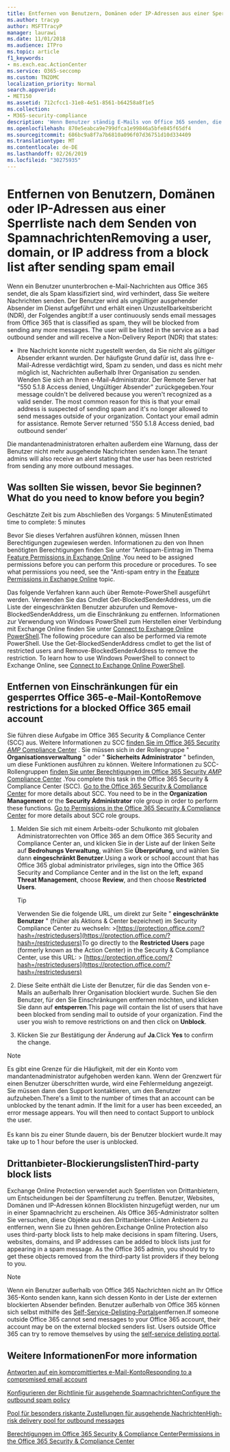 ```yaml
---
title: Entfernen von Benutzern, Domänen oder IP-Adressen aus einer Sperrliste nach dem Senden von Spamnachrichten
ms.author: tracyp
author: MSFTTracyP
manager: laurawi
ms.date: 11/01/2018
ms.audience: ITPro
ms.topic: article
f1_keywords:
- ms.exch.eac.ActionCenter
ms.service: O365-seccomp
ms.custom: TN2DMC
localization_priority: Normal
search.appverid:
- MET150
ms.assetid: 712cfcc1-31e8-4e51-8561-b64258a8f1e5
ms.collection:
- M365-security-compliance
description: 'Wenn Benutzer ständig E-Mails von Office 365 senden, die als Spam klassifiziert werden, werden diese blockiert, sodass sie keine weiteren E-Mails senden können. '
ms.openlocfilehash: 870e5eabca9e799dfca1e99846a5bfe845f65df4
ms.sourcegitcommit: 686bc9a8f7a7b6810a096f07d36751d10d334409
ms.translationtype: MT
ms.contentlocale: de-DE
ms.lasthandoff: 02/26/2019
ms.locfileid: "30275935"
---
```

# <a name="removing-a-user-domain-or-ip-address-from-a-block-list-after-sending-spam-email"></a><span data-ttu-id="32077-103">Entfernen von Benutzern, Domänen oder IP-Adressen aus einer Sperrliste nach dem Senden von Spamnachrichten</span><span class="sxs-lookup"><span data-stu-id="32077-103">Removing a user, domain, or IP address from a block list after sending spam email</span></span>

<span data-ttu-id="32077-p101">Wenn ein Benutzer ununterbrochen e-Mail-Nachrichten aus Office 365 sendet, die als Spam klassifiziert sind, wird verhindert, dass Sie weitere Nachrichten senden. Der Benutzer wird als ungültiger ausgehender Absender im Dienst aufgeführt und erhält einen Unzustellbarkeitsbericht (NDR), der Folgendes angibt:</span><span class="sxs-lookup"><span data-stu-id="32077-p101">If a user continuously sends email messages from Office 365 that is classified as spam, they will be blocked from sending any more messages. The user will be listed in the service as a bad outbound sender and will receive a Non-Delivery Report (NDR) that states:</span></span>

- <span data-ttu-id="32077-p102">Ihre Nachricht konnte nicht zugestellt werden, da Sie nicht als gültiger Absender erkannt wurden. Der häufigste Grund dafür ist, dass Ihre e-Mail-Adresse verdächtigt wird, Spam zu senden, und dass es nicht mehr möglich ist, Nachrichten außerhalb Ihrer Organisation zu senden. Wenden Sie sich an Ihren e-Mail-Administrator.  Der Remote Server hat "550 5.1.8 Access denied, Ungültiger Absender" zurückgegeben.</span><span class="sxs-lookup"><span data-stu-id="32077-p102">Your message couldn't be delivered because you weren't recognized as a valid sender. The most common reason for this is that your email address is suspected of sending spam and it's no longer allowed to send messages outside of your organization. Contact your email admin for assistance.  Remote Server returned '550 5.1.8 Access denied, bad outbound sender'</span></span>

<span data-ttu-id="32077-110">Die mandantenadministratoren erhalten außerdem eine Warnung, dass der Benutzer nicht mehr ausgehende Nachrichten senden kann.</span><span class="sxs-lookup"><span data-stu-id="32077-110">The tenant admins will also receive an alert stating that the user has been restricted from sending any more outbound messages.</span></span>

## <a name="what-do-you-need-to-know-before-you-begin"></a><span data-ttu-id="32077-111">Was sollten Sie wissen, bevor Sie beginnen?</span><span class="sxs-lookup"><span data-stu-id="32077-111">What do you need to know before you begin?</span></span>
<span data-ttu-id="32077-112"><a name="sectionSection0"> </a></span><span class="sxs-lookup"><span data-stu-id="32077-112"></span></span>

<span data-ttu-id="32077-113">Geschätzte Zeit bis zum Abschließen des Vorgangs: 5 Minuten</span><span class="sxs-lookup"><span data-stu-id="32077-113">Estimated time to complete: 5 minutes</span></span>
  
<span data-ttu-id="32077-p103">Bevor Sie dieses Verfahren ausführen können, müssen Ihnen Berechtigungen zugewiesen werden. Informationen zu den von Ihnen benötigten Berechtigungen finden Sie unter "Antispam-Eintrag im Thema [Feature Permissions in Exchange Online](http://technet.microsoft.com/library/15073ce1-0917-403b-8839-02a2ebc96e16.aspx) .</span><span class="sxs-lookup"><span data-stu-id="32077-p103">You need to be assigned permissions before you can perform this procedure or procedures. To see what permissions you need, see the "Anti-spam entry in the [Feature Permissions in Exchange Online](http://technet.microsoft.com/library/15073ce1-0917-403b-8839-02a2ebc96e16.aspx) topic.</span></span>

<span data-ttu-id="32077-p104">Das folgende Verfahren kann auch über Remote-PowerShell ausgeführt werden. Verwenden Sie das Cmdlet Get-BlockedSenderAddress, um die Liste der eingeschränkten Benutzer abzurufen und Remove-BlockedSenderAddress, um die Einschränkung zu entfernen. Informationen zur Verwendung von Windows PowerShell zum Herstellen einer Verbindung mit Exchange Online finden Sie unter [Connect to Exchange Online PowerShell](https://go.microsoft.com/fwlink/p/?linkid=396554).</span><span class="sxs-lookup"><span data-stu-id="32077-p104">The following procedure can also be performed via remote PowerShell. Use the Get-BlockedSenderAddress cmdlet to get the list of restricted users and Remove-BlockedSenderAddress to remove the restriction. To learn how to use Windows PowerShell to connect to Exchange Online, see [Connect to Exchange Online PowerShell](https://go.microsoft.com/fwlink/p/?linkid=396554).</span></span>

## <a name="remove-restrictions-for-a-blocked-office-365-email-account"></a><span data-ttu-id="32077-119">Entfernen von Einschränkungen für ein gesperrtes Office 365-e-Mail-Konto</span><span class="sxs-lookup"><span data-stu-id="32077-119">Remove restrictions for a blocked Office 365 email account</span></span>

<span data-ttu-id="32077-p105">Sie führen diese Aufgabe im Office 365 Security & Compliance Center (SCC) aus. Weitere Informationen zu SCC [finden Sie im Office 365 Security _AMP_ Compliance Center](go-to-the-securitycompliance-center.md) . Sie müssen sich in der Rollengruppe " **Organisationsverwaltung** " oder " **Sicherheits Administrator** " befinden, um diese Funktionen ausführen zu können. Weitere Informationen zu SCC-Rollengruppen [finden Sie unter Berechtigungen im Office 365 Security _AMP_ Compliance Center](permissions-in-the-security-and-compliance-center.md) .</span><span class="sxs-lookup"><span data-stu-id="32077-p105">You complete this task in the Office 365 Security & Compliance Center (SCC). [Go to the Office 365 Security & Compliance Center](go-to-the-securitycompliance-center.md) for more details about SCC. You need to be in the **Organization Management** or the **Security Administrator** role group in order to perform these functions. [Go to Permissions in the Office 365 Security & Compliance Center](permissions-in-the-security-and-compliance-center.md) for more details about SCC role groups.</span></span>

1. <span data-ttu-id="32077-124">Melden Sie sich mit einem Arbeits-oder Schulkonto mit globalen Administratorrechten von Office 365 an dem Office 365 Security and Compliance Center an, und klicken Sie in der Liste auf der linken Seite auf **Bedrohungs Verwaltung**, wählen Sie **Überprüfung**, und wählen Sie dann **eingeschränkt Benutzer**.</span><span class="sxs-lookup"><span data-stu-id="32077-124">Using a work or school account that has Office 365 global administrator privileges, sign into the Office 365 Security and Compliance Center and in the list on the left, expand **Threat Management**, choose **Review**, and then choose **Restricted Users**.</span></span>
    
    > [!TIP]
    > <span data-ttu-id="32077-125">Verwenden Sie die folgende URL, um direkt zur Seite " **eingeschränkte Benutzer** " (früher als Aktions &amp; Center bezeichnet) im Security Compliance Center zu wechseln: >[https://protection.office.com/?hash=/restrictedusers](https://protection.office.com/?hash=/restrictedusers)</span><span class="sxs-lookup"><span data-stu-id="32077-125">To go directly to the **Restricted Users** page (formerly known as the Action Center) in the Security &amp; Compliance Center, use this URL: > [https://protection.office.com/?hash=/restrictedusers](https://protection.office.com/?hash=/restrictedusers)</span></span>

2. <span data-ttu-id="32077-p106">Diese Seite enthält die Liste der Benutzer, für die das Senden von e-Mails an außerhalb Ihrer Organisation blockiert wurde.  Suchen Sie den Benutzer, für den Sie Einschränkungen entfernen möchten, und klicken Sie dann auf **entsperren**.</span><span class="sxs-lookup"><span data-stu-id="32077-p106">This page will contain the list of users that have been blocked from sending mail to outside of your organization.  Find the user you wish to remove restrictions on and then click on **Unblock**.</span></span>

3. <span data-ttu-id="32077-128">Klicken Sie zur Bestätigung der Änderung auf **Ja**.</span><span class="sxs-lookup"><span data-stu-id="32077-128">Click **Yes** to confirm the change.</span></span> 
    
> [!NOTE]
> <span data-ttu-id="32077-p107">Es gibt eine Grenze für die Häufigkeit, mit der ein Konto vom mandantenadministrator aufgehoben werden kann. Wenn der Grenzwert für einen Benutzer überschritten wurde, wird eine Fehlermeldung angezeigt. Sie müssen dann den Support kontaktieren, um den Benutzer aufzuheben.</span><span class="sxs-lookup"><span data-stu-id="32077-p107">There's a limit to the number of times that an account can be unblocked by the tenant admin. If the limit for a user has been exceeded, an error message appears. You will then need to contact Support to unblock the user.</span></span><br/><br/> <span data-ttu-id="32077-131">Es kann bis zu einer Stunde dauern, bis der Benutzer blockiert wurde.</span><span class="sxs-lookup"><span data-stu-id="32077-131">It may take up to 1 hour before the user is unblocked.</span></span>
  
## <a name="third-party-block-lists"></a><span data-ttu-id="32077-132">Drittanbieter-Blockierungslisten</span><span class="sxs-lookup"><span data-stu-id="32077-132">Third-party block lists</span></span>

<span data-ttu-id="32077-p108">Exchange Online Protection verwendet auch Sperrlisten von Drittanbietern, um Entscheidungen bei der Spamfilterung zu treffen. Benutzer, Websites, Domänen und IP-Adressen können Blocklisten hinzugefügt werden, nur um in einer Spamnachricht zu erscheinen. Als Office 365-Administrator sollten Sie versuchen, diese Objekte aus den Drittanbieter-Listen Anbietern zu entfernen, wenn Sie zu Ihnen gehören.</span><span class="sxs-lookup"><span data-stu-id="32077-p108">Exchange Online Protection also uses third-party block lists to help make decisions in spam filtering. Users, websites, domains, and IP addresses can be added to block lists just for appearing in a spam message. As the Office 365 admin, you should try to get these objects removed from the third-party list providers if they belong to you.</span></span>

> [!NOTE]
> <span data-ttu-id="32077-p109">Wenn ein Benutzer außerhalb von Office 365 Nachrichten nicht an Ihr Office 365-Konto senden kann, kann sich dessen Konto in der Liste der externen blockierten Absender befinden. Benutzer außerhalb von Office 365 können sich selbst mithilfe des [Self-Service-Delisting-Portals](https://docs.microsoft.com/en-us/office365/SecurityCompliance/use-the-delist-portal-to-remove-yourself-from-the-office-365-blocked-senders-lis)entfernen.</span><span class="sxs-lookup"><span data-stu-id="32077-p109">If someone outside Office 365 cannot send messages to your Office 365 account, their account may be on the external blocked senders list. Users outside Office 365 can try to remove themselves by using the [self-service delisting portal](https://docs.microsoft.com/en-us/office365/SecurityCompliance/use-the-delist-portal-to-remove-yourself-from-the-office-365-blocked-senders-lis).</span></span> 

## <a name="for-more-information"></a><span data-ttu-id="32077-138">Weitere Informationen</span><span class="sxs-lookup"><span data-stu-id="32077-138">For more information</span></span>

[<span data-ttu-id="32077-139">Antworten auf ein kompromittiertes e-Mail-Konto</span><span class="sxs-lookup"><span data-stu-id="32077-139">Responding to a compromised email account</span></span>](responding-to-a-compromised-email-account.md)

[<span data-ttu-id="32077-140">Konfigurieren der Richtlinie für ausgehende Spamnachrichten</span><span class="sxs-lookup"><span data-stu-id="32077-140">Configure the outbound spam policy</span></span>](configure-the-outbound-spam-policy.md)
  
[<span data-ttu-id="32077-141">Pool für besonders riskante Zustellungen für ausgehende Nachrichten</span><span class="sxs-lookup"><span data-stu-id="32077-141">High-risk delivery pool for outbound messages</span></span>](high-risk-delivery-pool-for-outbound-messages.md)

[<span data-ttu-id="32077-142">Berechtigungen im Office 365 Security & Compliance Center</span><span class="sxs-lookup"><span data-stu-id="32077-142">Permissions in the Office 365 Security & Compliance Center</span></span>](permissions-in-the-security-and-compliance-center.md)

  

